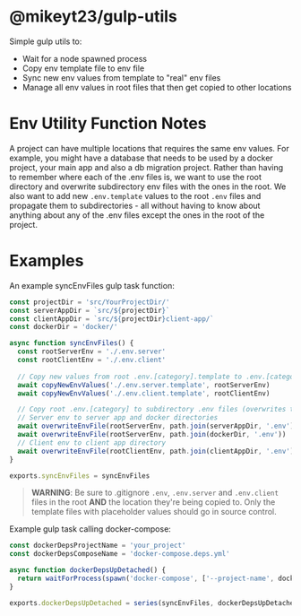 # @mikeyt23/gulp-utils

Simple gulp utils to:

- Wait for a node spawned process
- Copy env template file to env file
- Sync new env values from template to "real" env files
- Manage all env values in root files that then get copied to other locations

# Env Utility Function Notes

A project can have multiple locations that requires the same env values. For example, you might have a database that needs to be used by a docker project, your main app and also a db migration project. Rather than having to remember where each of the .env files is, we want to use the root directory and overwrite subdirectory env files with the ones in the root. We also want to add new `.env.template` values to the root `.env` files and propagate them to subdirectories - all without having to know about anything about any of the .env files except the ones in the root of the project.

# Examples

An example syncEnvFiles gulp task function:

```JavaScript
const projectDir = 'src/YourProjectDir/'
const serverAppDir = `src/${projectDir}`
const clientAppDir = `src/${projectDir}client-app/`
const dockerDir = 'docker/'

async function syncEnvFiles() {
  const rootServerEnv = './.env.server'
  const rootClientEnv = './.env.client'
  
  // Copy new values from root .env.[category].template to .env.[category]
  await copyNewEnvValues('./.env.server.template', rootServerEnv)
  await copyNewEnvValues('./.env.client.template', rootClientEnv)

  // Copy root .env.[category] to subdirectory .env files (overwrites target env file)
  // Server env to server app and docker directories
  await overwriteEnvFile(rootServerEnv, path.join(serverAppDir, '.env'))
  await overwriteEnvFile(rootServerEnv, path.join(dockerDir, '.env'))
  // Client env to client app directory
  await overwriteEnvFile(rootClientEnv, path.join(clientAppDir, '.env'))
}

exports.syncEnvFiles = syncEnvFiles
```

> **WARNING**: Be sure to .gitignore `.env`, `.env.server` and `.env.client` files in the root **AND** the location they're being copied to. Only the template files with placeholder values should go in source control.

Example gulp task calling docker-compose:

```JavaScript
const dockerDepsProjectName = 'your_project'
const dockerDepsComposeName = 'docker-compose.deps.yml'

async function dockerDepsUpDetached() {
  return waitForProcess(spawn('docker-compose', ['--project-name', dockerDepsProjectName, '-f', dockerDepsComposeName, 'up', '-d'], dockerSpawnOptions))
}

exports.dockerDepsUpDetached = series(syncEnvFiles, dockerDepsUpDetached)
```
